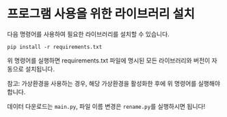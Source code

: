 # 프로그램 사용을 위한 라이브러리 설치

다음 명령어를 사용하여 필요한 라이브러리를 설치할 수 있습니다.

```
pip install -r requirements.txt
```

위 명령어를 실행하면 requirements.txt 파일에 명시된 모든 라이브러리와 버전이 자동으로 설치됩니다.

참고: 가상환경을 사용하는 경우, 해당 가상환경을 활성화한 후에 위 명령어를 실행해야 합니다.

데이터 다운로드는 `main.py`, 파일 이름 변경은 `rename.py`를 실행하시면 됩니다!
